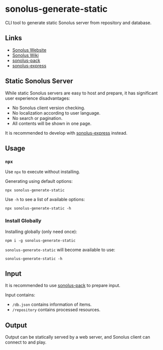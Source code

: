 # sonolus-generate-static

CLI tool to generate static Sonolus server from repository and database.

## Links

-   [Sonolus Website](https://sonolus.com)
-   [Sonolus Wiki](https://wiki.sonolus.com)
-   [sonolus-pack](https://github.com/Sonolus/sonolus-pack)
-   [sonolus-express](https://github.com/Sonolus/sonolus-express)

## Static Sonolus Server

While static Sonolus servers are easy to host and prepare, it has significant user experience disadvantages:

-   No Sonolus client version checking.
-   No localization according to user language.
-   No search or pagination.
-   All contents will be shown in one page.

It is recommended to develop with [sonolus-express](https://github.com/Sonolus/sonolus-express) instead.

## Usage

### `npx`

Use `npx` to execute without installing.

Generating using default options:

```
npx sonolus-generate-static
```

Use `-h` to see a list of available options:

```
npx sonolus-generate-static -h
```

### Install Globally

Installing globally (only need once):

```
npm i -g sonolus-generate-static
```

`sonolus-generate-static` will become available to use:

```
sonolus-generate-static -h
```

## Input

It is recommended to use [sonolus-pack](https://github.com/Sonolus/sonolus-pack) to prepare input.

Input contains:

-   `/db.json` contains information of items.
-   `/repository` contains processed resources.

## Output

Output can be statically served by a web server, and Sonolus client can connect to and play.
